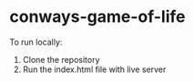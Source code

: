 # conways-game-of-life

To run locally:
1) Clone the repository
2) Run the index.html file with live server
